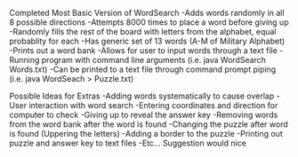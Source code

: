 Completed Most Basic Version of WordSearch
-Adds words randomly in all 8 possible directions
-Attempts 8000 times to place a word before giving up
-Randomly fills the rest of the board with letters from the alphabet, equal probablity for each
-Has generic set of 13 words (A-M of Military Alphabet)
-Prints out a word bank
-Allows for user to input words through a text file
	-Running program with command line arguments (i.e. java WordSearch Words.txt)
-Can be printed to a text file through command prompt piping (i.e. java WordSeach > Puzzle.txt)

Possible Ideas for Extras
-Adding words systematically to cause overlap
-User interaction with word search
	-Entering coordinates and direction for computer to check
	-Giving up to reveal the answer key
	-Removing words from the word bank after the word is found
	-Changing the puzzle after word is found (Uppering the letters)
-Adding a border to the puzzle
-Printing out puzzle and answer key to text files
-Etc... Suggestion would nice

